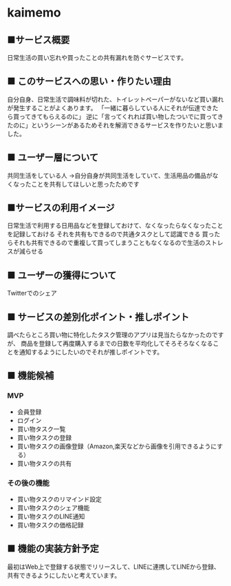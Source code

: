 # kaimemo

## ■サービス概要
日常生活の買い忘れや買ったことの共有漏れを防ぐサービスです。

## ■ このサービスへの思い・作りたい理由
自分自身、日常生活で調味料が切れた、トイレットペーパーがないなど買い漏れが発生することがよくあります。
「一緒に暮らしている人にそれが伝達できたら買ってきてもらえるのに」
逆に「言ってくれれば買い物したついでに買ってきたのに」というシーンがあるためそれを解消できるサービスを作りたいと思いました。

## ■ ユーザー層について
共同生活をしている人
→自分自身が共同生活をしていて、生活用品の備品がなくなったことを共有してほしいと思ったためです

## ■サービスの利用イメージ
日常生活で利用する日用品などを登録しておけて、なくなったらなくなったことを記録しておける
それを共有もできるので共通タスクとして認識できる
買ったらそれも共有できるので重複して買ってしまうこともなくなるので生活のストレスが減らせる

## ■ ユーザーの獲得について
Twitterでのシェア

## ■ サービスの差別化ポイント・推しポイント
調べたらところ買い物に特化したタスク管理のアプリは見当たらなかったのですが、
商品を登録して再度購入するまでの日数を平均化してそろそろなくなることを通知するようにしたいのでそれが推しポイントです。

## ■ 機能候補
### MVP
* 会員登録
* ログイン
* 買い物タスク一覧
* 買い物タスクの登録
* 買い物タスクの画像登録（Amazon,楽天などから画像を引用できるようにする）
* 買い物タスクの共有

### その後の機能
* 買い物タスクのリマインド設定
* 買い物タスクのシェア機能
* 買い物タスクのLINE通知
* 買い物タスクの価格記録

## ■ 機能の実装方針予定
最初はWeb上で登録する状態でリリースして、LINEに連携してLINEから登録、共有できるようにしたいと考えています。

